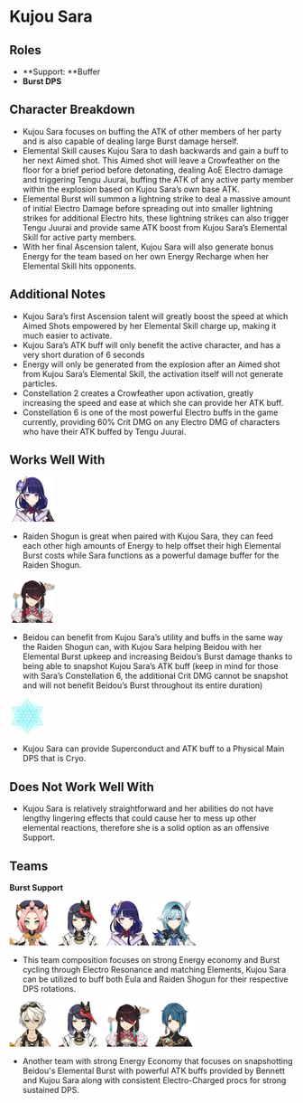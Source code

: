# Kujou Sara

## **Roles**

* \*\*Support: \*\*Buffer
* **Burst DPS**

## **Character Breakdown**

* Kujou Sara focuses on buffing the ATK of other members of her party and is also capable of dealing large Burst damage herself.
* Elemental Skill causes Kujou Sara to dash backwards and gain a buff to her next Aimed shot. This Aimed shot will leave a Crowfeather on the floor for a brief period before detonating, dealing AoE Electro damage and triggering Tengu Juurai, buffing the ATK of any active party member within the explosion based on Kujou Sara’s own base ATK.
* Elemental Burst will summon a lightning strike to deal a massive amount of initial Electro Damage before spreading out into smaller lightning strikes for additional Electro hits, these lightning strikes can also trigger Tengu Juurai and provide same ATK boost from Kujou Sara’s Elemental Skill for active party members.
* With her final Ascension talent, Kujou Sara will also generate bonus Energy for the team based on her own Energy Recharge when her Elemental Skill hits opponents.

## **Additional Notes**

* Kujou Sara’s first Ascension talent will greatly boost the speed at which Aimed Shots empowered by her Elemental Skill charge up, making it much easier to activate.
* Kujou Sara’s ATK buff will only benefit the active character, and has a very short duration of 6 seconds
* Energy will only be generated from the explosion after an Aimed shot from Kujou Sara’s Elemental Skill, the activation itself will not generate particles.
* Constellation 2 creates a Crowfeather upon activation, greatly increasing the speed and ease at which she can provide her ATK buff.
* Constellation 6 is one of the most powerful Electro buffs in the game currently, providing 60% Crit DMG on any Electro DMG of characters who have their ATK buffed by Tengu Juurai.

## **Works Well With**

![](../../.gitbook/assets/UI_AvatarIcon_Shougun.png)

* Raiden Shogun is great when paired with Kujou Sara, they can feed each other high amounts of Energy to help offset their high Elemental Burst costs while Sara functions as a powerful damage buffer for the Raiden Shogun.

![](../../.gitbook/assets/UI_AvatarIcon_Beidou.png)

* Beidou can benefit from Kujou Sara’s utility and buffs in the same way the Raiden Shogun can, with Kujou Sara helping Beidou with her Elemental Burst upkeep and increasing Beidou’s Burst damage thanks to being able to snapshot Kujou Sara’s ATK buff (keep in mind for those with Sara’s Constellation 6, the additional Crit DMG cannot be snapshot and will not benefit Beidou’s Burst throughout its entire duration)

![](../../.gitbook/assets/Element_Cryo.webp)

* Kujou Sara can provide Superconduct and ATK buff to a Physical Main DPS that is Cryo.

## **Does Not Work Well With**

* Kujou Sara is relatively straightforward and her abilities do not have lengthy lingering effects that could cause her to mess up other elemental reactions, therefore she is a solid option as an offensive Support.

## **Teams**

**Burst Support**

![](../../.gitbook/assets/UI_AvatarIcon_Diona.png) ![](../../.gitbook/assets/UI_AvatarIcon_Sara.png) ![](../../.gitbook/assets/UI_AvatarIcon_Shougun.png) ![](../../.gitbook/assets/UI_AvatarIcon_Eula.png)

* This team composition focuses on strong Energy economy and Burst cycling through Electro Resonance and matching Elements, Kujou Sara can be utilized to buff both Eula and Raiden Shogun for their respective DPS rotations.

![](../../.gitbook/assets/UI_AvatarIcon_Bennett.png) ![](../../.gitbook/assets/UI_AvatarIcon_Sara.png) ![](../../.gitbook/assets/UI_AvatarIcon_Beidou.png) ![](../../.gitbook/assets/UI_AvatarIcon_Xingqiu.png)

* Another team with strong Energy Economy that focuses on snapshotting Beidou's Elemental Burst with powerful ATK buffs provided by Bennett and Kujou Sara along with consistent Electro-Charged procs for strong sustained DPS.
